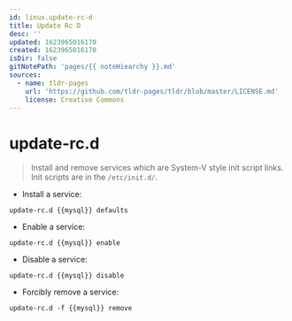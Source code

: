 ```yaml
---
id: linux.update-rc-d
title: Update Rc D
desc: ''
updated: 1623965016170
created: 1623965016170
isDir: false
gitNotePath: 'pages/{{ noteHiearchy }}.md'
sources:
  - name: tldr-pages
    url: 'https://github.com/tldr-pages/tldr/blob/master/LICENSE.md'
    license: Creative Commons
---
```

# update-rc.d

> Install and remove services which are System-V style init script links.
> Init scripts are in the `/etc/init.d/`.

- Install a service:

`update-rc.d {{mysql}} defaults`

- Enable a service:

`update-rc.d {{mysql}} enable`

- Disable a service:

`update-rc.d {{mysql}} disable`

- Forcibly remove a service:

`update-rc.d -f {{mysql}} remove`

